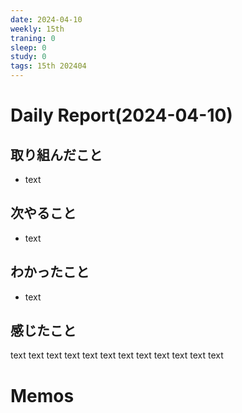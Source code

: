 ```yaml
---
date: 2024-04-10
weekly: 15th
traning: 0
sleep: 0
study: 0
tags: 15th 202404 
---
```

# Daily Report(2024-04-10)
## 取り組んだこと
- text
## 次やること
- text
## わかったこと
- text
## 感じたこと
text text text text text text text text text text text text
# Memos